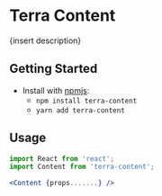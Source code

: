 # Terra Content

{insert description}

## Getting Started

- Install with [npmjs](https://www.npmjs.com):
  - `npm install terra-content`
  - `yarn add terra-content`

## Usage

```jsx
import React from 'react';
import Content from 'terra-content';

<Content {props.......} />
```
